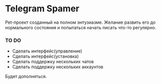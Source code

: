 # Telegram Spamer

Pet-проект созданный на полном энтузиазме. Желание развить его до нормального состояния и попытаться начать писать что-то регулярно.

### TO DO

* Сделать интерфейс(управление)
* Сделать интерфейс(установка)
* Сделать поддержку нескольких чатов
* Сделать поддержку нескольких аккаунтов

Будет дополняться.
